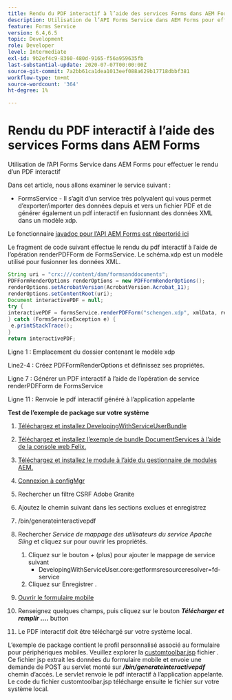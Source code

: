 ```yaml
---
title: Rendu du PDF interactif à l’aide des services Forms dans AEM Forms
description: Utilisation de l’API Forms Service dans AEM Forms pour effectuer le rendu d’un PDF interactif
feature: Forms Service
version: 6.4,6.5
topic: Development
role: Developer
level: Intermediate
exl-id: 9b2ef4c9-8360-480d-9165-f56a959635fb
last-substantial-update: 2020-07-07T00:00:00Z
source-git-commit: 7a2bb61ca1dea1013eef088a629b17718dbbf381
workflow-type: tm+mt
source-wordcount: '364'
ht-degree: 1%

---
```


# Rendu du PDF interactif à l’aide des services Forms dans AEM Forms

Utilisation de l’API Forms Service dans AEM Forms pour effectuer le rendu d’un PDF interactif

Dans cet article, nous allons examiner le service suivant :

* FormsService - Il s’agit d’un service très polyvalent qui vous permet d’exporter/importer des données depuis et vers un fichier PDF et de générer également un pdf interactif en fusionnant des données XML dans un modèle xdp.

Le fonctionnaire [javadoc pour l’API AEM Forms est répertorié ici](https://helpx.adobe.com/aem-forms/6/javadocs/com/adobe/fd/output/api/package-summary.html)

Le fragment de code suivant effectue le rendu du pdf interactif à l’aide de l’opération renderPDFForm de FormsService. Le schéma.xdp est un modèle utilisé pour fusionner les données XML.

```java
String uri = "crx:///content/dam/formsanddocuments";
PDFFormRenderOptions renderOptions = new PDFFormRenderOptions();
renderOptions.setAcrobatVersion(AcrobatVersion.Acrobat_11);
renderOptions.setContentRoot(uri);
Document interactivePDF = null;
try {
interactivePDF = formsService.renderPDFForm("schengen.xdp", xmlData, renderOptions);
} catch (FormsServiceException e) {
 e.printStackTrace();
}
return interactivePDF;
```

Ligne 1 : Emplacement du dossier contenant le modèle xdp

Line2-4 : Créez PDFFormRenderOptions et définissez ses propriétés.

Ligne 7 : Générer un PDF interactif à l’aide de l’opération de service renderPDFForm de FormsService

Ligne 11 : Renvoie le pdf interactif généré à l’application appelante

**Test de l’exemple de package sur votre système**
1. [Téléchargez et installez DevelopingWithServiceUserBundle](/help/forms/assets/common-osgi-bundles/DevelopingWithServiceUser.jar)
1. [Téléchargez et installez l’exemple de bundle DocumentServices à l’aide de la console web Felix.](/help/forms/assets/common-osgi-bundles/AEMFormsDocumentServices.core-1.0-SNAPSHOT.jar)
1. [Téléchargez et installez le module à l’aide du gestionnaire de modules AEM.](assets/downloadinteractivepdffrommobileform.zip)

1. [Connexion à configMgr](http://localhost:4502/system/console/configMgr)
1. Rechercher un filtre CSRF Adobe Granite
1. Ajoutez le chemin suivant dans les sections exclues et enregistrez
1. /bin/generateinteractivepdf
1. Rechercher _Service de mappage des utilisateurs du service Apache Sling_ et cliquez sur pour ouvrir les propriétés.
   1. Cliquez sur le bouton *+* (plus) pour ajouter le mappage de service suivant
      * DevelopingWithServiceUser.core:getformsresourceresolver=fd-service
   1. Cliquez sur Enregistrer .
1. [Ouvrir le formulaire mobile](http://localhost:4502/content/dam/formsanddocuments/schengen.xdp/jcr:content)
1. Renseignez quelques champs, puis cliquez sur le bouton ***Télécharger et remplir ....*** button
1. Le PDF interactif doit être téléchargé sur votre système local.


L’exemple de package contient le profil personnalisé associé au formulaire pour périphériques mobiles. Veuillez explorer la [customtoolbar.jsp](http://localhost:4502/apps/AEMFormsDemoListings/customprofiles/addImageToMobileForm/demo/customtoolbar.jsp) fichier . Ce fichier jsp extrait les données du formulaire mobile et envoie une demande de POST au servlet monté sur ***/bin/generateinteractivepdf*** chemin d’accès. Le servlet renvoie le pdf interactif à l’application appelante. Le code du fichier customtoolbar.jsp télécharge ensuite le fichier sur votre système local.
